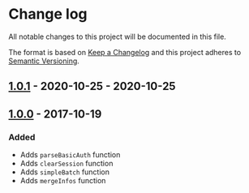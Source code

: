 # Change log
All notable changes to this project will be documented in this file.

The format is based on [Keep a Changelog](http://keepachangelog.com/) and this project adheres to [Semantic Versioning](http://semver.org/).

## [1.0.1] - 2020-10-25 - 2020-10-25

## [1.0.0] - 2017-10-19
### Added
 - Adds `parseBasicAuth` function
 - Adds `clearSession` function
 - Adds `simpleBatch` function
 - Adds `mergeInfos` function


[1.0.1]: https://github.com/silexlabs/unifile-common-tools/compare/v1.0.0...v1.0.1
[1.0.0]: https://github.com/silexlabs/unifile-common-tools/tree/v1.0.0
